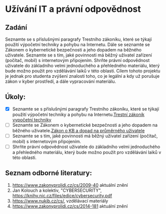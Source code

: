 # Užívání IT a právní odpovědnost

## Zadání

Seznamte se s příslušnými paragrafy Trestního zákoníku, které se týkají použití  výpočetní techniky a pohybu na Internetu.  Dále se seznamte  se  Zákonem o kybernetické bezpečnosti a jeho dopadem na běžného uživatele. Seznamte se s tím,  jaké povinnosti má běžný uživatel zařízení (počítač, mobil) s internetovým připojením. Shrňte právní odpovědnost  uživatele  do základního velmi  jednoduchého a přehledného materiálu, který bude možno použít pro vzdělávání laiků v této oblasti. Cílem tohoto projektu je  jednak pro studenta  zvýšení znalosti toho,  co je legální a kdy už porušuje zákon v kyber prostředí,  a dále vypracování materiálu.

## Úkoly:

- [X] Seznamte se s příslušnými paragrafy Trestního zákoníku, které se týkají použití  výpočetní techniky a pohybu na Internetu.[Trestní zákoník vypočetní techniky](./output/trestni_zakonik_vypocetni_technika.md)
- [ ] Seznamte se Zákonem o kybernetické bezpečnosti a jeho dopadem na běžného uživatele.[Zákon o KB a dopad na průměrného uživatele](./output/zakon_kyberneticka_bezpecnost.md)
- [ ] Seznamte se s tím,  jaké povinnosti má běžný uživatel zařízení (počítač, mobil) s internetovým připojením.
- [ ] Shrňte právní odpovědnost uživatele do základního velmi jednoduchého a přehledného materiálu, který bude možno použít pro vzdělávání laiků v této oblasti.

## Seznam odborné literatury:

1. <https://www.zakonyprolidi.cz/cs/2009-40>  aktuální znění
2. Jan Kolouch a kolektiv, "CYBERSECURITY", <https://knihy.nic.cz/files/edice/cybersecurity.pdf>
3. <https://www.nukib.cz/cs/>, vzdělávací materiály
4. <https://www.zakonyprolidi.cz/cs/2014-181> aktuální znění
